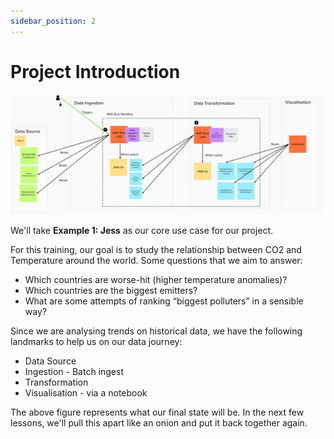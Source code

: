 ```yaml
---
sidebar_position: 2
---
```



# Project Introduction

![project-structure-navi.png](./assets/project-structure-navi.png)

We'll take **Example 1: Jess** as our core use case for our project.

For this training, our goal is to study the relationship between CO2 and Temperature around the world. Some questions that we aim to answer:
* Which countries are worse-hit (higher temperature anomalies)?
* Which countries are the biggest emitters?
* What are some attempts of ranking “biggest polluters” in a sensible way?

Since we are analysing trends on historical data, we have the following landmarks to help us on our data journey:
* Data Source
* Ingestion - Batch ingest
* Transformation
* Visualisation - via a notebook

The above figure represents what our final state will be. In the next few lessons, we'll pull this apart like an onion and put it back together again.